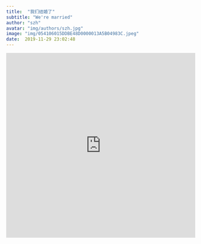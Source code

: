 ```yaml
---
title:  "我们结婚了"
subtitle: "We're married"
author: "szh"
avatar: "img/authors/szh.jpg"
image: "img/054106015DDBE48D0000013A5B04983C.jpeg"
date:  2019-11-29 23:02:48
---
```


<iframe height="498" width="510" src="http://player.youku.com/embed/XNDQ0ODE2MDY2NA==" frameborder="0" allowfullscreen></iframe>